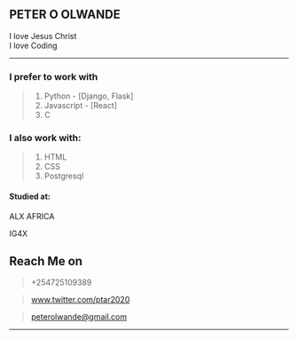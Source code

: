 
## PETER O OLWANDE

I love Jesus Christ<br>
I love Coding

<hr>

### **I prefer to work with**
> 1. Python - [Django, Flask]
> 2. Javascript - [React]
> 3. C

### **I also work with:**
> 1. HTML
> 2. CSS
> 3. Postgresql

#### Studied at:
ALX AFRICA

IG4X

## Reach Me on

> +254725109389

> www.twitter.com/ptar2020

> peterolwande@gmail.com

<hr>


